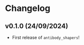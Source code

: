 # Changelog

<!--next-version-placeholder-->

## v0.1.0 (24/09/2024)

- First release of `antibody_shapers`!